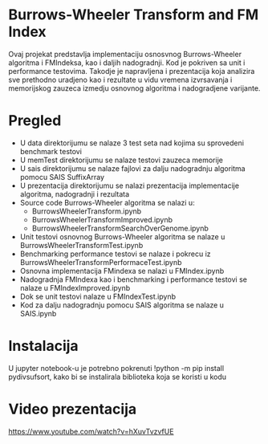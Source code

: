 # Burrows-Wheeler Transform and FM Index
Ovaj projekat predstavlja implementaciju osnosvnog Burrows-Wheeler algoritma i FMIndeksa, kao i daljih nadogradnji. Kod je pokriven sa unit i performance testovima. Takodje je napravljena i prezentacija koja analizira sve prethodno uradjeno kao i rezultate u vidu vremena izvrsavanja i memorijskog zauzeca izmedju osnovnog algoritma i nadogradjene varijante. 

# Pregled
* U data direktorijumu se nalaze 3 test seta nad kojima su sprovedeni benchmark testovi
* U memTest direktorijumu se nalaze testovi zauzeca memorije
* U sais direktorijumu se nalaze fajlovi za dalju nadogradnju algoritma pomocu SAIS SuffixArray
* U prezentacija direktorijumu se nalazi prezentacija implementacije algoritma, nadogradnji i rezultata
* Source code Burrows-Wheeler algoritma se nalazi u:
  * BurrowsWheelerTransform.ipynb
  * BurrowsWheelerTransformImproved.ipynb
  * BurrowsWheelerTransformSearchOverGenome.ipynb
* Unit testovi osnovnog Burrows-Wheeler algoritma se nalaze u BurrowsWheelerTransformTest.ipynb
* Benchmarking performance testovi se nalaze i pokrecu iz BurrowsWheelerTransformPerformaceTest.ipynb
* Osnovna implementacija FMindexa se nalazi u FMIndex.ipynb
* Nadogradnja FMIndexa kao i benchmarking i performance testovi se nalaze u FMIndexImproved.ipynb
* Dok se unit testovi nalaze u FMIndexTest.ipynb
* Kod za dalju nadogradnju pomocu SAIS algoritma se nalaze u SAIS.ipynb

# Instalacija
U jupyter notebook-u je potrebno pokrenuti !python -m pip install pydivsufsort, kako bi se instalirala biblioteka koja se koristi u kodu

# Video prezentacija
https://www.youtube.com/watch?v=hXuvTvzvfUE
